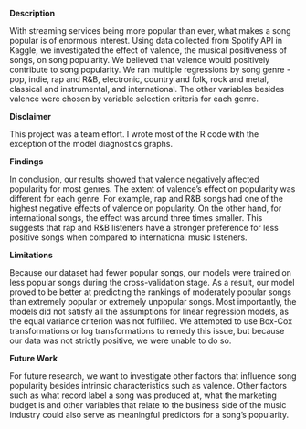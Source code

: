 **Description**

With streaming services being more popular than ever, what makes a song popular is of enormous interest. Using data collected from Spotify API in Kaggle, we investigated the effect of valence, the musical positiveness of songs, on song popularity. We believed that valence would positively contribute to song popularity. We ran multiple regressions by song genre - pop, indie, rap and R&B, electronic, country and folk, rock and metal, classical and instrumental, and international. The other variables besides valence were chosen by variable selection criteria for each genre.

**Disclaimer**

This project was a team effort. I wrote most of the R code with the exception of the model diagnostics graphs.

**Findings**

In conclusion, our results showed that valence negatively affected popularity for most genres. The extent of valence’s effect on popularity was different for each genre. For example, rap and R&B songs had one of the highest negative effects of valence on popularity. On the other hand, for international songs, the effect was around three times smaller. This suggests that rap and R&B listeners have a stronger preference for less positive songs when compared to international music listeners.

**Limitations**

Because our dataset had fewer popular songs, our models were trained on less popular songs during the cross-validation stage. As a result, our model proved to be better at predicting the rankings of moderately popular songs than extremely popular or extremely unpopular songs. Most importantly, the models did not satisfy all the assumptions for linear regression models, as the  equal variance criterion was not fulfilled. We attempted to use Box-Cox transformations or log transformations to remedy this issue, but because our data was not strictly positive, we were unable to do so.

**Future Work**

For future research, we want to investigate other factors that influence song popularity besides intrinsic characteristics such as valence. Other factors such as what record label a song was produced at, what the marketing budget is and other variables that relate to the business side of the music industry could also serve as meaningful predictors for a song’s popularity. 
